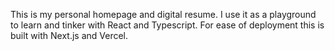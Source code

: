 This is my personal homepage and digital resume. I use it as a playground to learn and tinker with React and Typescript. For ease of deployment this is built with Next.js and Vercel.
